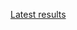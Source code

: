 [Latest results](http://deepdive1.chtc.wisc.edu/runs/stromatolites_12dffae5a4a30d7c12d50a7d0ec5e49c0aae8585_13h48_21Apr16.zip)
